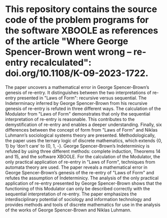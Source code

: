 # This repository contains the source code of the problem programs for the software XBOOLE as references of the article "Where George Spencer-Brown went wrong – re-entry recalculated": doi.org/10.1108/K-09-2023-1722.

The paper uncovers a mathematical error in George Spencer-Brown’s genesis of re-entry. It distinguishes between the two interpretations of re-entry presented in "Laws of Form": recursive versus sequential. The Indeterminacy inferred by George Spencer-Brown from his recursive genesis of re-entry is refuted in three different ways. The calculation of the Modulator from "Laws of Form" demonstrates that only the sequential interpretation of re-entry is reasonable. This contributes to the demystification of re-entry and enables a deeper understanding. Finally, six differences between the concept of form from "Laws of Form" and Niklas Luhmann’s sociological systems theory are presented. Methodologically, the paper uses the ternary logic of discrete mathematics, which extends {0, 1} by ‘don’t care’ to {0, 1, -}. George Spencer-Brown’s Indeterminicy is refuted by using three different methods: complete induction, Theorems 14 and 15, and the software XBOOLE. For the calculation of the Modulator, the only practical application of re-entry in "Laws of Form", techniques from automata theory are used. The paper reveals a mathematical error in George Spencer-Brown’s genesis of the re-entry of "Laws of Form" and refutes the assumption of Indeterminicy. The analysis of the only practical application of re-entry presented by George Spencer-Brown shows that the functioning of this Modulator can only be described correctly with the sequential interpretation of re-entry. The paper emphasizes the interdisciplinary potential of sociology and information technology and provides methods and tools of discrete mathematics for use in the analysis of the works of George Spencer-Brown and Niklas Luhmann.
